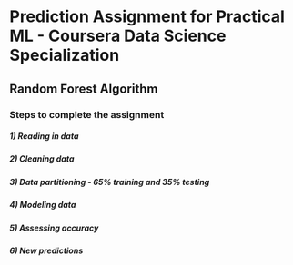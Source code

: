 # Prediction Assignment for Practical ML - Coursera Data Science Specialization
## Random Forest Algorithm

### Steps to complete the assignment

##### 1) Reading in data
##### 2) Cleaning data
##### 3) Data partitioning - 65% training and 35% testing
##### 4) Modeling data
##### 5) Assessing accuracy
##### 6) New predictions

